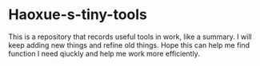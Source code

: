 # Haoxue-s-tiny-tools
This is a repository that records useful tools in work, like a summary.
I will keep adding new things and refine old things.
Hope this can help me find function I need qiuckly and help me work more efficiently.
